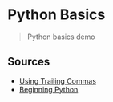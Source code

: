 # Python Basics

>Python basics demo



## Sources

- [Using Trailing Commas](https://www.python.org/dev/peps/pep-0008/#when-to-use-trailing-commas)
- [Beginning Python](https://teamtreehouse.com/tracks/beginning-python)

